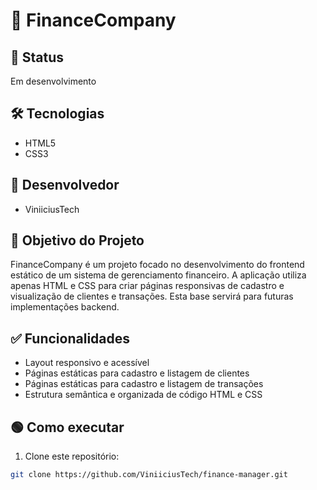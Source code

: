 # 💼 FinanceCompany

## 🚀 Status  
Em desenvolvimento

## 🛠 Tecnologias  
- HTML5  
- CSS3  

## 👥 Desenvolvedor  
- ViniiciusTech

## 🎯 Objetivo do Projeto  
FinanceCompany é um projeto focado no desenvolvimento do frontend estático de um sistema de gerenciamento financeiro. A aplicação utiliza apenas HTML e CSS para criar páginas responsivas de cadastro e visualização de clientes e transações. Esta base servirá para futuras implementações backend.

## ✅ Funcionalidades  
- Layout responsivo e acessível  
- Páginas estáticas para cadastro e listagem de clientes  
- Páginas estáticas para cadastro e listagem de transações  
- Estrutura semântica e organizada de código HTML e CSS  

## 🟢 Como executar  
1. Clone este repositório:  
```bash
git clone https://github.com/ViniiciusTech/finance-manager.git
